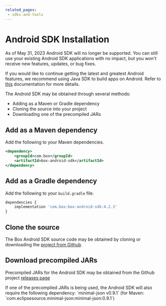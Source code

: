 ```yaml
---
related_pages:
 - sdks-and-tools
---
```


# Android SDK Installation

<Message type='warning'>
As of May 31, 2023 Android SDK will
no longer be supported. You can still
use your existing Android SDK applications
with no impact, but you won't receive new features,
updates, or bug fixes.

If you would like to continue
getting the latest and greatest Android
features, we recommend using Java SDK to build apps
on Android. Refer to [this][android-docs] documentation for more details.
</Message>

The Android SDK may be obtained through several methods:

* Adding as a Maven or Gradle dependency
* Cloning the source into your project
* Downloading one of the precompiled JARs

## Add as a Maven dependency

Add the following to your Maven dependencies.

```xml
<dependency>
    <groupId>com.box</groupId>
    <artifactId>box-android-sdk</artifactId>
</dependency>
```

## Add as a Gradle dependency

Add the following to your `build.gradle` file.

```js
dependencies {
    implementation 'com.box:box-android-sdk:4.2.3'
}
```

## Clone the source

The Box Android SDK source code may be obtained by cloning or downloading the
[project from Github][android-sdk-github].

## Download precompiled JARs

Precompiled JARs for the Android SDK may be obtained from the Github project
[releases page][android-sdk-github-releases]

<Message warning>
  If one of the precompiled JARs is being used, the Android SDK will also
  require the following dependency: `minimal-json v0.9.1` (for Maven:
  `com.eclipsesource.minimal-json:minimal-json:0.9.1`)
</Message>

[android-sdk-github]: https://github.com/box/box-android-sdk/tree/master/box-content-sdk
[android-sdk-github-releases]: https://github.com/box/box-android-sdk/releases
[android-docs]: https://github.com/box/box-java-sdk/blob/main/doc/android.md